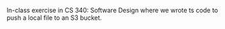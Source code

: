In-class exercise in CS 340: Software Design where we wrote ts code to push a local file to an S3 bucket.

